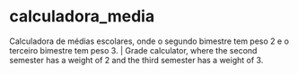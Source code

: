 # calculadora_media
Calculadora de médias escolares, onde o segundo bimestre tem peso 2 e o terceiro bimestre tem peso 3. | Grade calculator, where the second semester has a weight of 2 and the third semester has a weight of 3.
